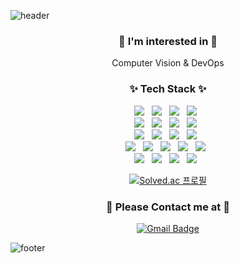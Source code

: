 <!--
- ⚡ Fun fact: ...
분홍: 1, 12
다홍: 3, 5, 25
살구: 3
갈색: 16, 20
베이지: 17
노랑: 11, 21, 24
초록: 14
연두: 26, 6, 10
민트: 0, 7, 8
하늘: 4, 9
: 18, 27, 28
찐그레이: 19
-->

![header](https://capsule-render.vercel.app/api?type=slice&section=header&color=30D5C8&customColorList=21&height=150&animation=fadeIn&text=Hi,%20I'm%20Si-jeong%20&rotate=10&fontColor=fff&fontSize=46&fontAlign=60&fontAlignY=35)

<div align="center">
  <h3> 🔭 I'm interested in 🔭 </h3>
  Computer Vision & DevOps
</div>

<!-- https://simpleicons.org/?q=sass -->
<h3 align="center"><b>✨ Tech Stack ✨</b></h3>
<p align="center">
<img src="https://img.shields.io/badge/JavaScript-F7DF1E?style=flat-square&logo=JavaScript&logoColor=white"/></a> &nbsp  
<img src="https://img.shields.io/badge/HTML5-E34F26?style=flat-square&logo=HTML5&logoColor=white"/></a> &nbsp  
<img src="https://img.shields.io/badge/CSS3-1572B6?style=flat-square&logo=CSS3&logoColor=white"/></a> &nbsp  
<img src="https://img.shields.io/badge/NGINX-009639?style=flat-square&logo=NGINX&logoColor=white"/></a> &nbsp  
</br>
<img src="https://img.shields.io/badge/Python-3766AB?style=flat-square&logo=Python&logoColor=white"/></a> &nbsp  
<img src="https://img.shields.io/badge/C-A8B9CC?style=flat-square&logo=C&logoColor=white"/></a> &nbsp  
<img src="https://img.shields.io/badge/C++-00599C?style=flat-square&logo=c%2B%2B&logoColor=white"/></a> &nbsp  
<img src="https://img.shields.io/badge/Java-007396?style=flat-square&logo=Java&logoColor=white"/></a> &nbsp  
</br>
<img src="https://img.shields.io/badge/PHP-777BB4?style=flat-square&logo=PHP&logoColor=white"/></a> &nbsp
<img src="https://img.shields.io/badge/Flask-000000?style=flat-square&logo=Flask&logoColor=white"/></a> &nbsp 
<img src="https://img.shields.io/badge/MySQL-4479A1?style=flat-square&logo=MySQL&logoColor=white"/></a> &nbsp 
<img src="https://img.shields.io/badge/MongoDB-47A248?style=flat-square&logo=MongoDB&logoColor=white"/></a> &nbsp 
</br>
<img src="https://img.shields.io/badge/Pytorch-EE4C2C?style=flat-square&logo=Pytorch&logoColor=white"/></a> &nbsp     
<img src="https://img.shields.io/badge/TensorFlow-FF6F00?style=flat-square&logo=TensorFlow&logoColor=white"/></a> &nbsp 
<img src="https://img.shields.io/badge/YOLO-00FFFF?style=flat-square&logo=YOLO&logoColor=white"/></a> &nbsp
<img src="https://img.shields.io/badge/OpenCV-5C3EE8?style=flat-square&logo=OpenCV&logoColor=white"/></a> &nbsp
<img src="https://img.shields.io/badge/OpenGL-5586A4?style=flat-square&logo=OpenGL&logoColor=white"/></a> &nbsp  
</br>
<img src="https://img.shields.io/badge/Docker-2496ED?style=flat-square&logo=Docker&logoColor=white"/></a> &nbsp
<img src="https://img.shields.io/badge/Ubuntu-E95420?style=flat-square&logo=Ubuntu&logoColor=white"/></a> &nbsp  
<img src="https://img.shields.io/badge/AWS-232F3E?style=flat-square&logo=Amazon%20AWS&logoColor=white"/></a> &nbsp 
<img src="https://img.shields.io/badge/Apache%20Hadoop-66CCFF?style=flat-square&logo=ApacheHadoop&logoColor=white"/></a> &nbsp 
</p>

<div align="center">

[![Solved.ac
프로필](http://mazassumnida.wtf/api/v2/generate_badge?boj=ssonge413)](https://solved.ac/ssonge413)

</div>

<div align="center">
<h3><b> 🐳 Please Contact me at 🐠 </b></h3>

[![Gmail Badge](https://img.shields.io/badge/Gmail-EA4335?style=flat-square&logo=Gmail&logoColor=white&link=mailto:ssonge413@gmail.com)](mailto:ssonge413@gmail.com)
 
</div>

![footer](https://capsule-render.vercel.app/api?type=wave&section=footer&color=CAFCEA&customColorList=21&height=150)
